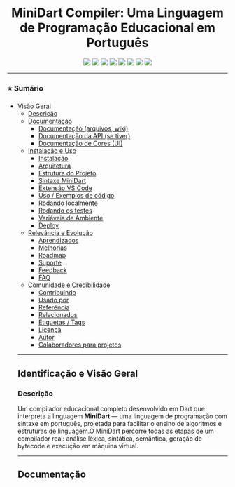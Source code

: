 

<h1 align="center" id="topo">
  MiniDart Compiler: Uma Linguagem de Programação Educacional em Português
</h1>

<p align="center">
<!-- Badges de Linguagens -->
<img src="https://img.shields.io/static/v1?label=linguagem&message=Dart&color=blue&style=for-the-badge&logo=dart" />
<img src="https://img.shields.io/static/v1?label=linguagem&message=HTML&color=orange&style=for-the-badge&logo=html5" />
<img src="https://img.shields.io/static/v1?label=linguagem&message=CSS&color=blueviolet&style=for-the-badge&logo=css3" />
<img src="https://img.shields.io/static/v1?label=linguagem&message=JavaScript&color=yellow&style=for-the-badge&logo=javascript&logoColor=black" />

  <img src="https://img.shields.io/static/v1?label=versao&message=1.6.0&color=brightgreen&style=for-the-badge" />
  <img src="https://img.shields.io/static/v1?label=licenca&message=MIT&color=green&style=for-the-badge" />
  <img src="https://img.shields.io/static/v1?label=status&message=estavel&color=success&style=for-the-badge" />
  <img src="https://img.shields.io/static/v1?label=educacional&message=compiladores&color=purple&style=for-the-badge" />
</p>

---

<!-- Sumário -->
<h3>⭐ Sumário</h3>
<ul>
  <!-- Identificação e Visão Geral -->
  <li>
    <a href="#visao-geral">Visão Geral</a>
    <ul>
      <li><a href="#titulo-e-descricao">Descrição</a></li
    </ul>
  </li>

  <!-- Documentação -->
  <li>
    <a href="#documentacao">Documentação</a>
    <ul>
      <li><a href="#documentacao-arquivos-wiki">Documentação (arquivos, wiki)</a></li>
      <li><a href="#documentacao-da-api">Documentação da API (se tiver)</a></li>
      <li><a href="#documentacao-de-cores-ui">Documentação de Cores (UI)</a></li>
    </ul>
  </li>

  <!-- Instalação e Uso -->
  <li>
    <a href="#instalacao-e-uso">Instalação e Uso</a>
    <ul>
      <li><a href="#instalacao">Instalação</a></li>
      <li><a href="#Arquitetura"> Arquitetura</a></li>
       <li><a href="#Estrutura-do-Projeto"> Estrutura do Projeto</a></li>
       <li><a href="#-sintaxe-minidart"> Sintaxe MiniDart</a></li>        
      <li><a href="#-extensão-vs-code"> Extensão VS Code</a></li>
      <li><a href="#uso-exemplos-de-codigo">Uso / Exemplos de código</a></li>
       <li><a href="#rodando-localmente">Rodando localmente</a></li>
      <li><a href="#rodando-os-testes">Rodando os testes</a></li>
      <li><a href="#variaveis-de-ambiente">Variáveis de Ambiente </a></li>
      <li><a href="#deploy">Deploy</a></li>
    </ul>
  </li>

  <!-- Relevância e Evolução -->
  <li>
    <a href="#relevancia-e-evolucao">Relevância e Evolução</a>
    <ul>
      <li><a href="#aprendizados">Aprendizados</a></li>
      <li><a href="#melhorias">Melhorias</a></li>
      <li><a href="#roadmap">Roadmap</a></li>
      <li><a href="#suporte">Suporte</a></li>
      <li><a href="#feedback">Feedback</a></li>
      <li><a href="#faq">FAQ</a></li>
    </ul>
  </li>

  <!-- Comunidade e Credibilidade -->
  <li>
    <a href="#comunidade-e-credibilidade">Comunidade e Credibilidade</a>
    <ul>
      <li><a href="#contribuindo">Contribuindo</a></li>
      <li><a href="#usado-por">Usado por</a></li>
      <li><a href="#referencia">Referência</a></li>
      <li><a href="#relacionados">Relacionados</a></li>
      <li><a href="#etiquetas-tags">Etiquetas / Tags</a></li>
      <li><a href="#licenca">Licença</a></li>
      <li><a href="#autor">Autor</a></li>
      <li><a href="#colaboradores">Colaboradores para projetos</a></li>
    </ul>
  </li>
</ul>

---

<h2 id="identificacao-e-visao-geral">Identificação e Visão Geral</h2>

<h3 id="titulo-e-descricao">Descrição</h3>

<p>
  Um compilador educacional completo desenvolvido em Dart que interpreta a linguagem  <b> MiniDart </b>  — uma linguagem de programação com sintaxe em português, projetada para facilitar o ensino de algoritmos e estruturas de linguagem.O MiniDart percorre todas as etapas de um compilador real: análise léxica, sintática, semântica, geração de bytecode e execução em máquina virtual.
</p>

---
 <h2 id="Documentacao">Documentação</h2>



